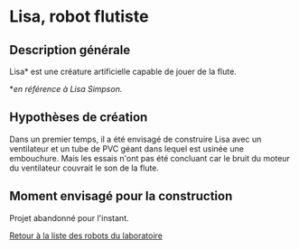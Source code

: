 
# Lisa, robot flutiste


## Description générale

Lisa* est une créature artificielle capable de jouer de la flute.

**en référence à Lisa Simpson.*

## Hypothèses de création

Dans un premier temps, il a été envisagé de construire Lisa avec un ventilateur et un tube de PVC géant dans lequel est usinée une embouchure.
Mais les essais n'ont pas été concluant car le bruit du moteur du ventilateur couvrait le son de la flute. 

## Moment envisagé pour la construction
Projet abandonné pour l'instant.

[Retour à la liste des robots du laboratoire](.)
